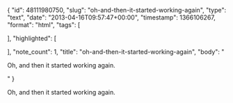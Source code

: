 {
  "id": 48111980750,
  "slug": "oh-and-then-it-started-working-again",
  "type": "text",
  "date": "2013-04-16T09:57:47+00:00",
  "timestamp": 1366106267,
  "format": "html",
  "tags": [

  ],
  "highlighted": [

  ],
  "note_count": 1,
  "title": "oh-and-then-it-started-working-again",
  "body": "<p>Oh, and then it started working again.</p>"
}

<p>Oh, and then it started working again.</p>